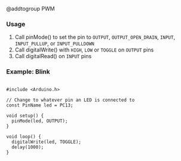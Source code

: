 @addtogroup PWM

### Usage

1. Call pinMode() to set the pin to `OUTPUT`, `OUTPUT_OPEN_DRAIN`, `INPUT`, `INPUT_PULLUP`, or `INPUT_PULLDOWN`
2. Call digitalWrite() with `HIGH`, `LOW` or `TOGGLE` on `OUTPUT` pins
3. Call digitalRead() on `INPUT` pins

### Example: Blink

~~~{.cpp}

#include <Arduino.h>

// Change to whatever pin an LED is connected to
const PinName led = PC13;

void setup() {
  pinMode(led, OUTPUT);
}

void loop() {
  digitalWrite(led, TOGGLE);
  delay(1000);
}

~~~
